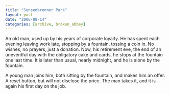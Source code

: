 ```yaml
---
title: "Sensenbrenner Park"
layout: post
date: "2006-08-14"
categories: [archive, broken_abbey]
---
```


An old man, used up by his years of corporate loyalty. He has spent each evening
leaving work late, stopping by a fountain, tossing a coin in. No wishes, no
prayers, just a donation. Now, his retirement eve, the end of an uneventful day
with the obligatory cake and cards, he stops at the fountain one last time. It
is later than usual, nearly midnight, and he is alone by the fountain.

A young man joins him, both sitting by the fountain, and makes him an offer. A
reset button, but will not disclose the price. The man takes it, and it is again
his first day on the job.
